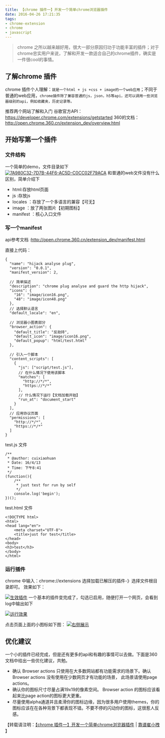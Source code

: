 ```yaml
---
title: 【chrome 插件一】开发一个简单chrome浏览器插件 
date: 2016-04-26 17:21:35
tags: 
- chrome-extension
- chrome
- javascript
---
```

> chrome 之所以越来越好用，很大一部分原因归功于功能丰富的插件；对于chrome忠实用户来说，了解和开发一款适合自己的chrome插件，确实是一件很cool的事情。

## 了解chrome 插件
chrome 插件个人理解：`就是一个html + js +css + image的一个web应用`；不同于普通的web应用，`chrome插件除了兼容普通的js，json，h5等api，还可以调用一些浏览器级别的api，例如收藏夹，历史记录等。`

推荐两个网站了解和入门
谷歌官方API：https://developer.chrome.com/extensions/getstarted
360的文档：http://open.chrome.360.cn/extension_dev/overview.html

## 开始写第一个插件
### 文件结构
一个简单的demo，文件目录如下
[![7A980C32-7D7B-44F6-AC5D-C0CC02F79ACA](http://cuihuan.net/wp-content/uploads/2016/04/7A980C32-7D7B-44F6-AC5D-C0CC02F79ACA.png)](http://cuihuan.net/wp-content/uploads/2016/04/7A980C32-7D7B-44F6-AC5D-C0CC02F79ACA.png)
和普通的web文件没有什么区别，简单介绍下
- html:存放html页面
- js :存放js
- locales ：存放了一个多语言的兼容【可无】
- image ：放了两张图片【初期图标】
- manifest ：核心入口文件

### 写一个manifest
api参考文档 :http://open.chrome.360.cn/extension_dev/manifest.html

直接上代码：
```
{
  "name": "hijack analyse plug",
  "version": "0.0.1",
  "manifest_version": 2,

  // 简单描述
  "description": "chrome plug analyse and guard the http hijack",
  "icons": {
    "16": "image/icon16.png",
    "48": "image/icon48.png"
  },
  // 选择默认语言
  "default_locale": "en",

  // 浏览器小图表部分
  "browser_action": {
    "default_title": "反劫持",
    "default_icon": "image/icon16.png",
    "default_popup": "html/test.html"
  },

  // 引入一个脚本
  "content_scripts": [
    {
      "js": ["script/test.js"],
      // 在什么情况下使用该脚本
      "matches": [
        "http://*/*",
        "https://*/*"
      ],
      // 什么情况下运行【文档加载开始】
      "run_at": "document_start"
    }
  ],
  // 应用协议页面
  "permissions": [
    "http://*/*",
    "https://*/*"
  ]
}
```

test.js 文件
```
/**
 * @author: cuixiaohuan
 * Date: 16/4/13
 * Time: 下午8:41
 */
(function(){
    /**
     * just test for run by self
     */
    console.log('begin');
})();
```

test.html 文件
```
<!DOCTYPE html>
<html>
<head lang="en">
    <meta charset="UTF-8">
    <title>just for test</title>
</head>
<body>
<h3>test</h3>
</body>
</html>
```
### 运行插件
chrome 中输入：chrome://extensions
选择加载已解压的插件-》选择文件根目录即可。
效果如下：

[![生效插件](http://cuihuan.net/wp-content/uploads/2016/04/475BA7E7-29F3-48AF-9990-2B73FF1B4B56.png)](http://cuihuan.net/wp-content/uploads/2016/04/475BA7E7-29F3-48AF-9990-2B73FF1B4B56.png)
一个基本的插件变完成了，勾选已启用，随便打开一个网页，会看到log中输出如下

[![运行效果](http://cuihuan.net/wp-content/uploads/2016/04/50F1039A-71C0-463F-A60D-C95527985C7E.png)](http://cuihuan.net/wp-content/uploads/2016/04/50F1039A-71C0-463F-A60D-C95527985C7E.png)

点击页面上面的小图标如下图：
[![右侧展示](http://cuihuan.net/wp-content/uploads/2016/04/25CF59DD-0666-4A6F-ACA3-683D1FEEA346.png)](http://cuihuan.net/wp-content/uploads/2016/04/25CF59DD-0666-4A6F-ACA3-683D1FEEA346.png)

## 优化建议
一个小的插件已经完成，但是还有更多的api和有趣的事情可以去做。下面是360文档中给出一些优化建议，共勉。
- 确认 Browser actions 只使用在大多数网站都有功能需求的场景下。确认 Browser actions 没有使用在少数网页才有功能的场景， 此场景请使用page actions。
- 确认你的图标尺寸尽量占满19x19的像素空间。 Browser action 的图标应该看起来比page action的图标更大更重。
- 尽量使用alpha通道并且柔滑你的图标边缘，因为很多用户使用themes，你的图标应该在在各种背景下都表现不错。不要不停的闪动你的图标，这很惹人反感。

【转载请注明：[【chrome 插件一】开发一个简单chrome浏览器插件](http://cuihuan.net/article/postmessage%E5%A4%84%E7%90%86iframe-%E8%B7%A8%E5%9F%9F%E9%97%AE%E9%A2%98.html) | [靠谱崔小拽](http://cuihuan.net) 】
